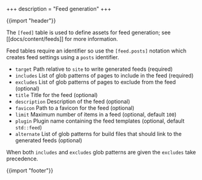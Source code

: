 +++
description = "Feed generation"
+++

{{import "header"}}

The `[feed]` table is used to define assets for feed generation; see [[docs/content/feeds]] for more information.

Feed tables require an identifier so use the `[feed.posts]` notation which creates feed settings using a `posts` identifier.

* `target` Path relative to `site` to write generated feeds (required)
* `includes` List of glob patterns of pages to include in the feed (required)
* `excludes` List of glob patterns of pages to exclude from the feed (optional)
* `title` Title for the feed (optional)
* `description` Description of the feed (optional)
* `favicon` Path to a favicon for the feed (optional)
* `limit` Maximum number of items in a feed (optional, default `100`)
* `plugin` Plugin name containing the feed templates (optional, default `std::feed`)
* `alternate` List of glob patterns for build files that should link to the generated feeds (optional)

When both `includes` and `excludes` glob patterns are given the `excludes` take precedence.

{{import "footer"}}
